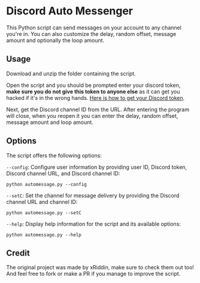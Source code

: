 # Discord Auto Messenger

This Python script can send messages on your account to any channel you're in. You can also customize the delay, random offset, message amount and optionally the loop amount.

## Usage

Download and unzip the folder containing the script.

Open the script and you should be prompted enter your discord token, **make sure you do not give this token to anyone else** as it can get you hacked if it's in the wrong hands.
[Here is how to get your Discord token](https://www.youtube.com/watch?v=7J38Uy5Y4vA).

Next, get the Discord channel ID from the URL. After entering the program will close, when you reopen it you can enter the delay, random offset, message amount and loop amount.

## Options

The script offers the following options:

`--config`: Configure user information by providing user ID, Discord token, Discord channel URL, and Discord channel ID:

```
python automessage.py --config
```

`--setC`: Set the channel for message delivery by providing the Discord channel URL and channel ID:

```
python automessage.py --setC
```

`--help`: Display help information for the script and its available options:

```
python automessage.py --help
```

## Credit

The original project was made by xRiddin, make sure to check them out too! And feel free to fork or make a PR if you manage to improve the script.
